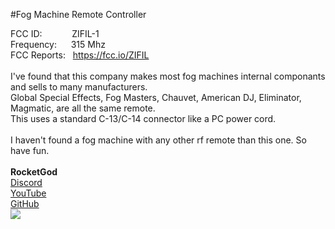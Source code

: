 #Fog Machine Remote Controller

FCC ID: &emsp; &emsp; &nbsp; ZIFIL-1<br>
Frequency: &ensp; &nbsp; 315 Mhz<br>
FCC Reports: &nbsp; <a href="https://fcc.io/ZIFIL">https://fcc.io/ZIFIL</a><br>
<br>
I've found that this company makes most fog machines internal componants and sells to many manufacturers.<br>
Global Special Effects, Fog Masters, Chauvet, American DJ, Eliminator, Magmatic, are all the same remote.<br>
This uses a standard C-13/C-14 connector like a PC power cord.<br>
<br>
I haven't found a fog machine with any other rf remote than this one. So have fun.<br>
<br>
**RocketGod**<br>
<a href="https://discord.gg/8k5ecSyXmG">Discord</a><br>
<a href="https://www.youtube.com/@lordRocketGod">YouTube</a><br>
<a href="https://github.com/RocketGod-git">GitHub</a><br>
<img src="https://avatars.githubusercontent.com/u/57732082?v=4"><br>
